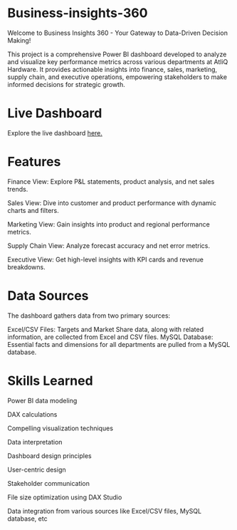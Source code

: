 # Business-insights-360

Welcome to Business Insights 360 - Your Gateway to Data-Driven Decision Making!

This project is a comprehensive Power BI dashboard developed to analyze and visualize key performance metrics across various departments at AtliQ Hardware. It provides actionable insights into finance, sales, marketing, supply chain, and executive operations, empowering stakeholders to make informed decisions for strategic growth.

# Live Dashboard

Explore the live dashboard [here.](https://app.powerbi.com/view?r=eyJrIjoiOTczZWQ0MGItMzMxYy00ZjdhLWJlOWMtOWM1NmVmYTZlZmM1IiwidCI6ImM2ZTU0OWIzLTVmNDUtNDAzMi1hYWU5LWQ0MjQ0ZGM1YjJjNCJ9)

# Features
Finance View: Explore P&L statements, product analysis, and net sales trends.

Sales View: Dive into customer and product performance with dynamic charts and filters.

Marketing View: Gain insights into product and regional performance metrics.

Supply Chain View: Analyze forecast accuracy and net error metrics.

Executive View: Get high-level insights with KPI cards and revenue breakdowns.

# Data Sources
The dashboard gathers data from two primary sources:

Excel/CSV Files: 
Targets and Market Share data, along with related information, are collected from Excel and CSV files.
MySQL Database:
Essential facts and dimensions for all departments are pulled from a MySQL database.

# Skills Learned
Power BI data modeling

DAX calculations

Compelling visualization techniques

Data interpretation

Dashboard design principles

User-centric design

Stakeholder communication

File size optimization using DAX Studio

Data integration from various sources like Excel/CSV files, MySQL database, etc
